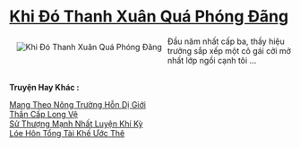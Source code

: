 <a href="https://truyenwiki.net/khi-do-thanh-xuan-qua-phong-dang.35679/" title="Khi Đó Thanh Xuân Quá Phóng Đãng"><h1>Khi Đó Thanh Xuân Quá Phóng Đãng</h1></a><div style="display:table"><img align="right" style="float: left; padding: 10px;" src="https://truyenwiki.net/a/img/str/src/35679.jpg" alt="Khi Đó Thanh Xuân Quá Phóng Đãng">Đầu năm nhất cấp ba, thầy hiệu trưởng sắp xếp một cô gái cởi mở nhất lớp ngồi cạnh tôi ...</div><p><br><b>Truyện Hay Khác :</b></p><a href="https://truyenwiki.net/mang-theo-nong-truong-hon-di-gioi.35281/" alt="Mang Theo Nông Trường Hỗn Dị Giới">Mang Theo Nông Trường Hỗn Dị Giới</a><br/><a href="https://sangtacviet.wordpress.com/2020/10/22/than-cap-long-ve/" alt="Thần Cấp Long Vệ">Thần Cấp Long Vệ</a><br/><a href="https://sangtacviet.wordpress.com/2020/10/22/su-thuong-manh-nhat-luyen-khi-ky/" alt="Sử Thượng Mạnh Nhất Luyện Khí Kỳ">Sử Thượng Mạnh Nhất Luyện Khí Kỳ</a><br/><a href="https://github.com/nownovels/wikidich/tree/master/truyenhay/36827" alt="Lóe Hôn Tổng Tài Khế Ước Thê">Lóe Hôn Tổng Tài Khế Ước Thê</a><br/>